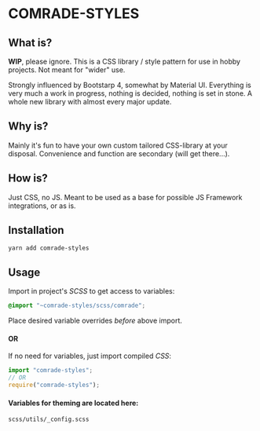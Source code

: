 # COMRADE-STYLES

## What is?

**WIP**, please ignore. This is a CSS library / style pattern for use in hobby projects. Not meant for "wider" use.

Strongly influenced by Bootstarp 4, somewhat by Material UI. Everything is very much a work in progress, nothing is decided, nothing is set in stone. A whole new library with almost every major update.

## Why is?

Mainly it's fun to have your own custom tailored CSS-library at your disposal. Convenience and function are secondary (will get there...).

## How is?

Just CSS, no JS. Meant to be used as a base for possible JS Framework integrations, or as is.

## Installation

`yarn add comrade-styles`

## Usage

Import in project's _SCSS_ to get access to variables:

```scss
@import "~comrade-styles/scss/comrade";
```

Place desired variable overrides _before_ above import.

#### OR

If no need for variables, just import compiled _CSS_:

```js
import "comrade-styles";
// OR
require("comrade-styles");
```

#### Variables for theming are located here:

`scss/utils/_config.scss`
